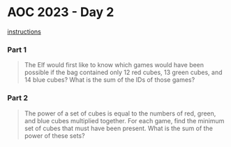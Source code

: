 # AOC 2023 - Day 2

[instructions](https://adventofcode.com/2023/day/2)

### Part 1

> The Elf would first like to know which games would have been possible if the bag contained only 12 red cubes, 13 green cubes, and 14 blue cubes? What is the sum of the IDs of those games?

### Part 2

> The power of a set of cubes is equal to the numbers of red, green, and blue cubes multiplied together. For each game, find the minimum set of cubes that must have been present. What is the sum of the power of these sets?

